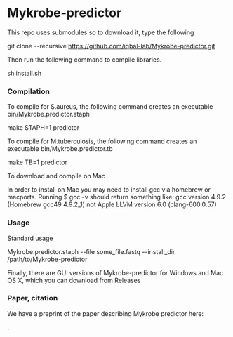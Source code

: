 Mykrobe-predictor
=================

This repo uses submodules so to download it, type the following

git clone --recursive https://github.com/iqbal-lab/Mykrobe-predictor.git

Then run the following command to compile libraries. 

sh install.sh 

### Compilation ###

To compile for S.aureus, the following command creates an executable bin/Mykrobe.predictor.staph

make STAPH=1 predictor

To compile for M.tuberculosis, the following command creates an executable bin/Mykrobe.predictor.tb

make TB=1 predictor

To download and compile on Mac

In order to install on Mac you may need to install gcc via homebrew or macports. Running 
$ gcc -v 
should return something like:
gcc version 4.9.2 (Homebrew gcc49 4.9.2_1)
not 
Apple LLVM version 6.0 (clang-600.0.57)

### Usage ###

Standard usage

Mykrobe.predictor.staph --file some_file.fastq --install_dir /path/to/Mykrobe-predictor

Finally, there are GUI versions of Mykrobe-predictor for Windows and Mac OS X, which you can download from Releases


### Paper, citation ###
We have a preprint of the paper describing Mykrobe predictor here:





.
